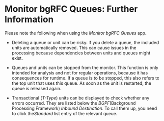 <!-- loio2dde8a97130d4a9190a801e6cb63f759 -->

# Monitor bgRFC Queues: Further Information



Please note the following when using the *Monitor bgRFC Queues* app.

-   Deleting a queue or unit can be risky. If you delete a queue, the included units are automatically removed. This can cause issues in the processing because dependencies between units and queues might exist.

-   Queues and units can be stopped from the monitor. This function is only intended for analysis and not for regular operations, because it has consequences for runtime. If a queue is to be stopped, this also refers to the top unit that uses this queue. As soon as the unit is restarted, the queue is released again.

-   Transactional \(*T-Type*\) units can be displayed to check whether any errors occurred. They are listed below the *BGPF*\(Background Processing Framework\) *Inbound Destination*. To call them up, you need to click the*Standard* list entry of the relevant queue.


